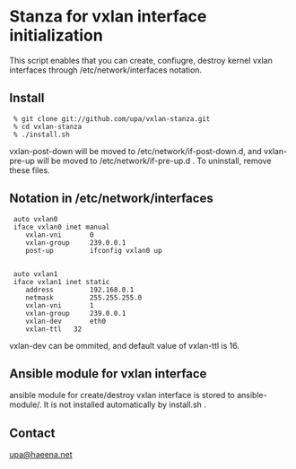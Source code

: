 Stanza for vxlan interface initialization
=========================================

This script enables that you can create, confiugre, destroy kernel 
vxlan interfaces through /etc/network/interfaces notation.

Install
-------

	 % git clone git://github.com/upa/vxlan-stanza.git
	 % cd vxlan-stanza
	 % ./install.sh


vxlan-post-down	will be moved to /etc/network/if-post-down.d, and
vxlan-pre-up will be moved to /etc/network/if-pre-up.d .
To uninstall, remove these files.


Notation in /etc/network/interfaces
-----------------------------------

	 auto vxlan0
	 iface vxlan0 inet manual
	 	vxlan-vni       0
	 	vxlan-group     239.0.0.1
	 	post-up         ifconfig vxlan0 up


	 auto vxlan1
	 iface vxlan1 inet static
	 	address         192.168.0.1
	 	netmask         255.255.255.0
	 	vxlan-vni       1
	 	vxlan-group     239.0.0.1
	 	vxlan-dev       eth0
	 	vxlan-ttl	32


vxlan-dev can be ommited, and default value of vxlan-ttl is 16.


Ansible module for vxlan interface
----------------------------------

ansible module for create/destroy vxlan interface is stored to 
ansible-module/. It is not installed automatically by install.sh .


Contact
-------
upa@haeena.net

